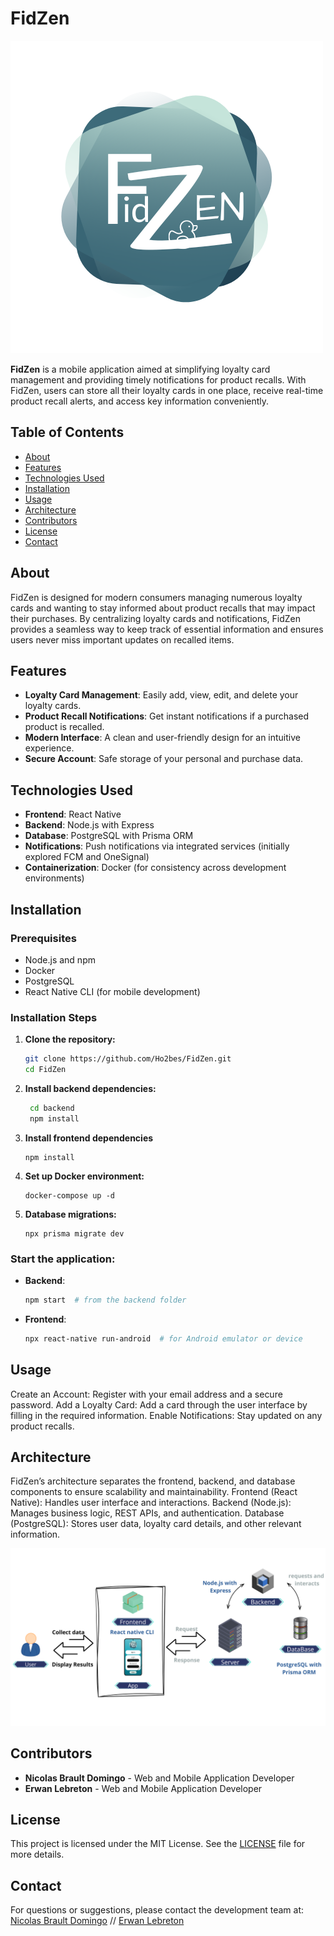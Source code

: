 # FidZen

![FidZen Logo](https://github.com/Ho2bes/FidZen/blob/develop/image/LOGO%20FIDZEN.png)

**FidZen** is a mobile application aimed at simplifying loyalty card management and providing timely notifications for product recalls. With FidZen, users can store all their loyalty cards in one place, receive real-time product recall alerts, and access key information conveniently.

## Table of Contents

- [About](#about)
- [Features](#features)
- [Technologies Used](#technologies-used)
- [Installation](#installation)
- [Usage](#usage)
- [Architecture](#architecture)
- [Contributors](#contributors)
- [License](#license)
- [Contact](#contact)

## About

FidZen is designed for modern consumers managing numerous loyalty cards and wanting to stay informed about product recalls that may impact their purchases. By centralizing loyalty cards and notifications, FidZen provides a seamless way to keep track of essential information and ensures users never miss important updates on recalled items.

## Features

- **Loyalty Card Management**: Easily add, view, edit, and delete your loyalty cards.
- **Product Recall Notifications**: Get instant notifications if a purchased product is recalled.
- **Modern Interface**: A clean and user-friendly design for an intuitive experience.
- **Secure Account**: Safe storage of your personal and purchase data.

## Technologies Used

- **Frontend**: React Native
- **Backend**: Node.js with Express
- **Database**: PostgreSQL with Prisma ORM
- **Notifications**: Push notifications via integrated services (initially explored FCM and OneSignal)
- **Containerization**: Docker (for consistency across development environments)

## Installation

### Prerequisites

- Node.js and npm
- Docker
- PostgreSQL
- React Native CLI (for mobile development)

### Installation Steps

1. **Clone the repository:**
   ```bash
   git clone https://github.com/Ho2bes/FidZen.git
   cd FidZen
   ```

2. **Install backend dependencies:**
   ```bash
   	cd backend
	npm install
   ```

3. **Install frontend dependencies**
   ```cd ../FidZen_front
   npm install
	```

4. **Set up Docker environment:**
   ```
   docker-compose up -d
	```

5. **Database migrations:**
   ```cd backend
   npx prisma migrate dev
   ```

### Start the application:

- **Backend**:
    ```bash
    npm start  # from the backend folder
    ```
- **Frontend**:
    ```bash
    npx react-native run-android  # for Android emulator or device
    ```

## Usage

Create an Account: Register with your email address and a secure password.
Add a Loyalty Card: Add a card through the user interface by filling in the required information.
Enable Notifications: Stay updated on any product recalls.

## Architecture

FidZen’s architecture separates the frontend, backend, and database components to ensure scalability and maintainability.
Frontend (React Native): Handles user interface and interactions.
Backend (Node.js): Manages business logic, REST APIs, and authentication.
Database (PostgreSQL): Stores user data, loyalty card details, and other relevant information.

![Architecture FidZen](https://github.com/Ho2bes/FidZen/blob/develop/image/Architecture%20FidZen.png)

## Contributors

- **Nicolas Brault Domingo** - Web and Mobile Application Developer
- **Erwan Lebreton** - Web and Mobile Application Developer

## License

This project is licensed under the MIT License. See the [LICENSE](LICENSE) file for more details.

## Contact

For questions or suggestions, please contact the development team at:
[Nicolas Brault Domingo](https://www.linkedin.com/in/nicolas-b-d/) //
[Erwan Lebreton](https://www.linkedin.com/in/erwan-lebreton-336aa8203/)

